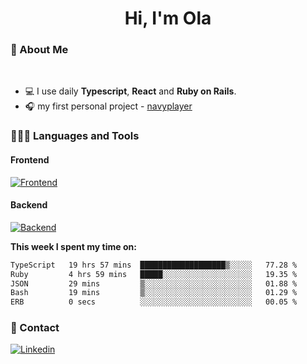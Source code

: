 <h1 align="center">Hi, I'm Ola</h1>

### 💅 About Me

<br/>

- 💻 I use daily **Typescript**, **React** and **Ruby on Rails**.
- 🎧 my first personal project - [navyplayer](https://navyplayer.netlify.app/)

### 👩🏻‍💻 Languages and Tools

#### Frontend

[![Frontend](https://skillicons.dev/icons?i=react,nextjs,ts,js,html,css,scss,tailwind)](https://skillicons.dev)

#### Backend
[![Backend](https://skillicons.dev/icons?i=nodejs,express,nestjs,rails,graphql)](https://skillicons.dev)

**This week I spent my time on:**

<!--START_SECTION:waka-->

```txt
TypeScript   19 hrs 57 mins  ███████████████████▒░░░░░   77.28 %
Ruby         4 hrs 59 mins   █████░░░░░░░░░░░░░░░░░░░░   19.35 %
JSON         29 mins         ▒░░░░░░░░░░░░░░░░░░░░░░░░   01.88 %
Bash         19 mins         ▒░░░░░░░░░░░░░░░░░░░░░░░░   01.29 %
ERB          0 secs          ░░░░░░░░░░░░░░░░░░░░░░░░░   00.05 %
```

<!--END_SECTION:waka-->

### 📨 Contact
  
[![Linkedin](https://skillicons.dev/icons?i=linkedin)](https://linkedin.com/in/aleksandra-kamińska)
